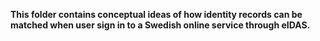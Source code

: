 **This folder contains conceptual ideas of how identity records can be matched when user sign in to a Swedish online service through eIDAS.**
